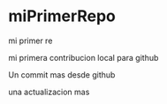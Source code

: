 # miPrimerRepo

mi primer re

mi primera contribucion local para github

Un commit mas desde github

una actualizacion mas

